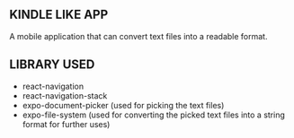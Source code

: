 ## KINDLE LIKE APP

A mobile application that can convert text files into a readable format.

## LIBRARY USED

* react-navigation 
* react-navigation-stack
* expo-document-picker (used for picking the text files)
* expo-file-system (used for converting the picked text files into a string format for further uses)